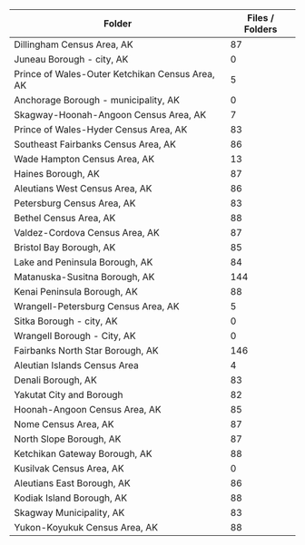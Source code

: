| Folder                                          |   Files / Folders |
|-------------------------------------------------|-------------------|
| Dillingham Census Area, AK                      |                87 |
| Juneau Borough - city, AK                       |                 0 |
| Prince of Wales-Outer Ketchikan Census Area, AK |                 5 |
| Anchorage Borough - municipality, AK            |                 0 |
| Skagway-Hoonah-Angoon Census Area, AK           |                 7 |
| Prince of Wales-Hyder Census Area, AK           |                83 |
| Southeast Fairbanks Census Area, AK             |                86 |
| Wade Hampton Census Area, AK                    |                13 |
| Haines Borough, AK                              |                87 |
| Aleutians West Census Area, AK                  |                86 |
| Petersburg Census Area, AK                      |                83 |
| Bethel Census Area, AK                          |                88 |
| Valdez-Cordova Census Area, AK                  |                87 |
| Bristol Bay Borough, AK                         |                85 |
| Lake and Peninsula Borough, AK                  |                84 |
| Matanuska-Susitna Borough, AK                   |               144 |
| Kenai Peninsula Borough, AK                     |                88 |
| Wrangell-Petersburg Census Area, AK             |                 5 |
| Sitka Borough - city, AK                        |                 0 |
| Wrangell Borough - City, AK                     |                 0 |
| Fairbanks North Star Borough, AK                |               146 |
| Aleutian Islands Census Area                    |                 4 |
| Denali Borough, AK                              |                83 |
| Yakutat City and Borough                        |                82 |
| Hoonah-Angoon Census Area, AK                   |                85 |
| Nome Census Area, AK                            |                87 |
| North Slope Borough, AK                         |                87 |
| Ketchikan Gateway Borough, AK                   |                88 |
| Kusilvak Census Area, AK                        |                 0 |
| Aleutians East Borough, AK                      |                86 |
| Kodiak Island Borough, AK                       |                88 |
| Skagway Municipality, AK                        |                83 |
| Yukon-Koyukuk Census Area, AK                   |                88 |